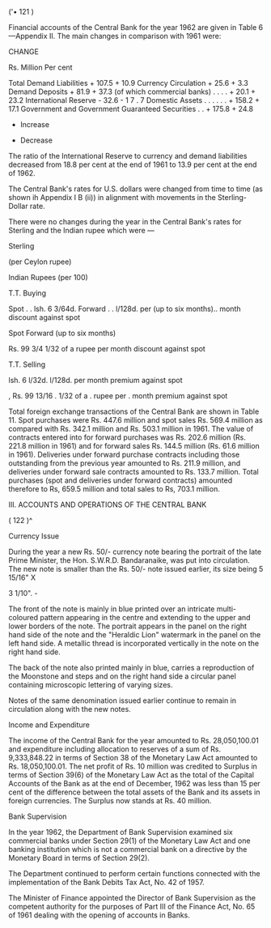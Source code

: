 ('• 121 )

Financial accounts of the Central Bank for the year 1962 are given in Table 6 —Appendix II. The main changes in comparison with 1961 were:

CHANGE

Rs. Million Per cent

Total Demand Liabilities + 107.5 + 10.9 Currency Circulation + 25.6 + 3.3 Demand Deposits + 81.9 + 37.3 (of which commercial banks) . . . . + 20.1 + 23.2 International Reserve - 32.6 - 1 7 . 7 Domestic Assets . . . . . . + 158.2 + 17.1 Government and Government Guaranteed Securities . . + 175.8 + 24.8

+ Increase

- Decrease

The ratio of the International Reserve to currency and demand liabilities decreased from 18.8 per cent at the end of 1961 to 13.9 per cent at the end of 1962.

The Central Bank's rates for U.S. dollars were changed from time to time (as shown ih Appendix I B (ii)) in alignment with movements in the Sterling-Dollar rate.

There were no changes during the year in the Central Bank's rates for Sterling and the Indian rupee which were —

Sterling

(per Ceylon rupee)

Indian Rupees (per 100)

T.T. Buying

Spot . . lsh. 6 3/64d. Forward . . l/128d. per (up to six months).. month discount against spot

Spot Forward (up to six months)

Rs. 99 3/4 1/32 of a rupee per month discount against spot

T.T. Selling

lsh. 6 l/32d. l/128d. per month premium against spot

, Rs. 99 13/16 . 1/32 of a . rupee per . month premium against spot

Total foreign exchange transactions of the Central Bank are shown in Table 11. Spot purchases were Rs. 447.6 million and spot sales Rs. 569.4 million as compared with Rs. 342.1 million and Rs. 503.1 million in 1961. The value of contracts entered into for forward purchases was Rs. 202.6 million (Rs. 221.8 million in 1961) and for forward sales Rs. 144.5 million (Rs. 61.6 million in 1961). Deliveries under forward purchase contracts including those outstanding from the previous year amounted to Rs. 211.9 million, and deliveries under forward sale contracts amounted to Rs. 133.7 million. Total purchases (spot and deliveries under forward contracts) amounted therefore to Rs, 659.5 million and total sales to Rs, 703.1 million.

III. ACCOUNTS AND OPERATIONS OF THE CENTRAL BANK

( 122 )^

Currency Issue

During the year a new Rs. 50/- currency note bearing the portrait of the late Prime Minister, the Hon. S.W.R.D. Bandaranaike, was put into circulation. The new note is smaller than the Rs. 50/- note issued earlier, its size being 5 15/16" X

3 1/10". -

The front of the note is mainly in blue printed over an intricate multi-coloured pattern appearing in the centre and extending to the upper and lower borders of the note. The portrait appears in the panel on the right hand side of the note and the "Heraldic Lion" watermark in the panel on the left hand side. A metallic thread is incorporated vertically in the note on the right hand side.

The back of the note also printed mainly in blue, carries a reproduction of the Moonstone and steps and on the right hand side a circular panel containing micro­scopic lettering of varying sizes.

Notes of the same denomination issued earlier continue to remain in circulation along with the new notes.

Income and Expenditure

The income of the Central Bank for the year amounted to Rs. 28,050,100.01 and expenditure including allocation to reserves of a sum of Rs. 9,333,848.22 in terms of Section 38 of the Monetary Law Act amounted to Rs. 18,050,100.01. The net profit of Rs. 10 million was credited to Surplus in terms of Section 39(6) of the Monetary Law Act as the total of the Capital Accounts of the Bank as at the end of December, 1962 was less than 15 per cent of the difference between the total assets of the Bank and its assets in foreign currencies. The Surplus now stands at Rs. 40 million.

Bank Supervision

In the year 1962, the Department of Bank Supervision examined six commercial banks under Section 29(1) of the Monetary Law Act and one banking institution which is not a commercial bank on a directive by the Monetary Board in terms of Section 29(2).

The Department continued to perform certain functions connected with the implementation of the Bank Debits Tax Act, No. 42 of 1957.

The Minister of Finance appointed the Director of Bank Supervision as the competent authority for the purposes of Part III of the Finance Act, No. 65 of 1961 dealing with the opening of accounts in Banks.